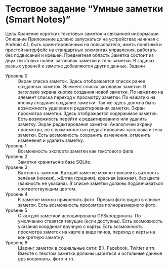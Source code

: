 # Тестовое задание “Умные заметки (Smart Notes)”
Цель
Хранение коротких текстовых заметок и связанной информации.
Описание
Приложение должно запускаться на устройствах начиная с Android 4.1, быть
ориентированным на пользователя, иметь понятный и простой интерфейс на
стандартных элементах управления, работать без подвисаний и крешей.
Предметная область
Заметка состоит из двух текстовых полей: заголовок заметки и тело заметки. В
задачах разных уровней к заметке добавляются другие данные.
Задачи
<dl>
  <dt>Уровень 0</dt>
  <dd>Экран списка заметок. Здесь отображается список ранее созданных заметок. Элемент
списка заголовок
заметки. В заголовке экрана кнопка
создания новой заметки. По
нажатию на элемент списка переход
к просмотру заметки. По нажатию на кнопку
создания создание
заметки. Так же здесь должна быть возможность удаления и
редактирования заметки.
Экран просмотра заметки. Здесь отображается содержимое заметки. Есть
возможность перейти к редактированию или удалить заметку.
Экран редактирования заметки. Аналогичен экрану просмотра, но с возможностью
редактирования заголовка и тела заметки. Есть возможность сохранить изменения,
отменить изменения и удалить заметку.</dd>

  <dt>Уровень 1</dt>
  <dd> Возможность экспорта заметки как текстового фала </dd>
  <dt>Уровень 2</dt>
  <dd> Заметки храниться в базе SQLite. </dd>
  <dt>Уровень 3</dt>
  <dd> Важность заметок. Каждой заметке можно присвоить важность зелёная
(низкая),
жёлтая (средняя), красная (важная), без цвета (важность не указана). В списке заметки
должны подсвечиваться соответствующим цветом. </dd>
  <dt>Уровень 4</dt>
  <dd> К заметке можно прикрепить фото. Превью фото видно в списке заметок. Есть
возможность просомтра полноразмерного фото. </dd>
  <dt>Уровень 5</dt>
  <dd> С каждой заметкой ассоциированы GPSкоординаты.
По умолчанию ставятся текущие
(если доступны). Есть возможность указания координат вручную с карты. Есть
возможность просмотра заметок на карте в виде пинов, переход с карты на конкретную
заметку. </dd>
  <dt>Уровень 6</dt>
  <dd> Шаринг заметок в социальные сети: ВК, Facebook, Twitter и тп. Вместе с текстом
заметки должны шариться и остальные данные gps
кооринаты, фото и тп. </dd>
</dl>
